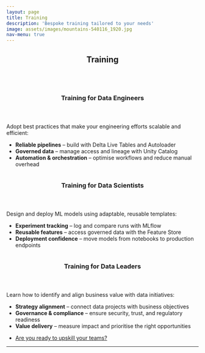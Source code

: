 ```yaml
---
layout: page
title: Training
description: 'Bespoke training tailored to your needs'
image: assets/images/mountains-540116_1920.jpg
nav-menu: true
---
```


<!-- Main -->
<div id="main" class="alt">

<!-- One -->
<section id="one">
	<div class="inner">
		<header class="major">
			<h1>Training</h1>
		</header>


<!-- Content -->
<!--
<h2 id="content">We offer bespoke training packages tailored to your needs.</h2>
<p></p>
<div class="row">
	<div class="4u 12u$(medium)">
		<h3>Data Engineers</h3>
		<p>Adopt best practices that allow your engineering efforts to scale.</p>
	</div>
	<div class="4u 12u$(medium)">
		<h3>Data Scientists</h3>
		<p>Design and deploy your ML models using adaptable and reusable templates.</p>
	</div>
	<div class="4u$ 12u$(medium)">
		<h3>Data Leaders</h3>
		<p>How to identify and align business value with data activities.</p>
	</div>
</div>
-->




<!-- Two -->
<section id="two" class="spotlights">
	<section>
		<a href="#contact" class="image">
			<img src="{% link assets/images/pic03.jpg %}" alt="" data-position="center center" />
		</a>
		<div class="content">
			<div class="inner">
			<header class="major">
				<h3>Training for Data Engineers</h3>
			</header>
			<p>Adopt best practices that make your engineering efforts scalable and efficient:</p>
			<ul>
				<li><strong>Reliable pipelines</strong> – build with Delta Live Tables and Autoloader</li>
				<li><strong>Governed data</strong> – manage access and lineage with Unity Catalog</li>
				<li><strong>Automation & orchestration</strong> – optimise workflows and reduce manual overhead</li>
			</ul>
		</div>
		</div>
	</section>
	<section>
		<a href="#contact" class="image">
			<img src="{% link assets/images/pic05.jpg %}" alt="" data-position="top center" />
		</a>
		<div class="content">
			<div class="inner">
				<header class="major">
				<h3>Training for Data Scientists</h3>
			</header>
			<p>Design and deploy ML models using adaptable, reusable templates:</p>
			<ul>
				<li><strong>Experiment tracking</strong> – log and compare runs with MLflow</li>
				<li><strong>Reusable features</strong> – access governed data with the Feature Store</li>
				<li><strong>Deployment confidence</strong> – move models from notebooks to production endpoints</li>
			</ul>
			</div>
		</div>
	</section>
	<section>
		<a href="#contact" class="image">
			<img src="{% link assets/images/pic11.jpg %}" alt="" data-position="25% 25%" />
		</a>
		<div class="content">
			<div class="inner">
				<header class="major">
				<h3>Training for Data Leaders</h3>
			</header>
			<p>Learn how to identify and align business value with data initiatives:</p>
			<ul>
				<li><strong>Strategy alignment</strong> – connect data projects with business objectives</li>
				<li><strong>Governance & compliance</strong> – ensure security, trust, and regulatory readiness</li>
				<li><strong>Value delivery</strong> – measure impact and prioritise the right opportunities</li>
			</ul>
			<ul class="actions">
				<li><a href="#contact" class="button">Are you ready to upskill your teams?</a></li>
			</ul>
			</div>
		</div>
	</section>
</section>





<hr class="major" />
